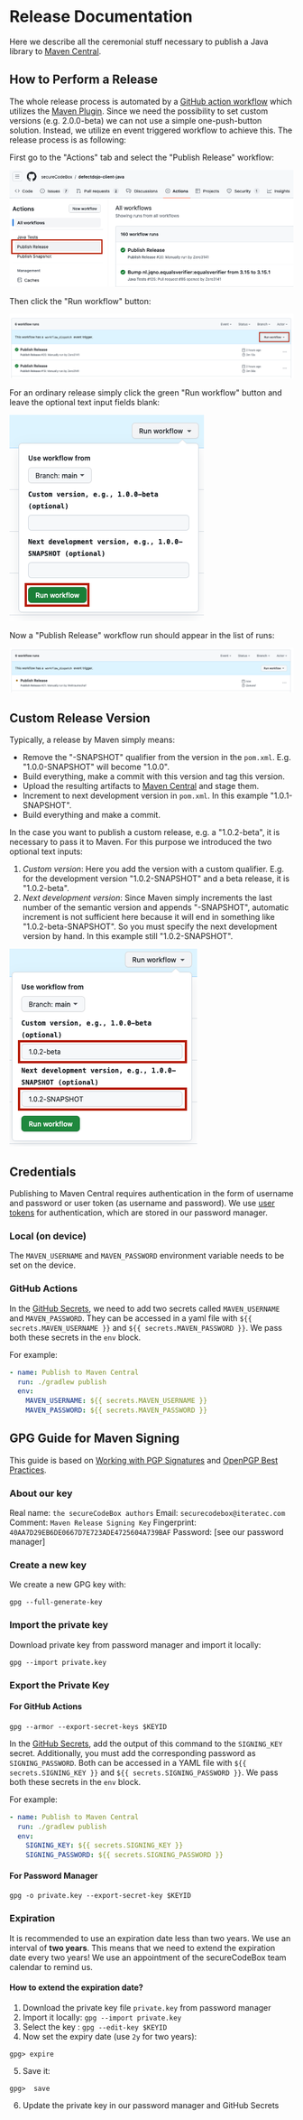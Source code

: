 # Release Documentation

Here we describe all the ceremonial stuff necessary to publish a Java library to [Maven Central](https://central.sonatype.com/).

## How to Perform a Release

The whole release process is automated by a [GitHub action workflow](https://github.com/secureCodeBox/defectdojo-client-java/actions) which utilizes the [Maven Plugin](https://central.sonatype.org/publish/publish-portal-maven/). Since we need the possibility to set custom versions (e.g. 2.0.0-beta) we can not use a simple one-push-button solution. Instead, we utilize en event triggered workflow to achieve this. The release process is as following:  

First go to the "Actions" tab and select the "Publish Release" workflow:

![](release_01_select-workflow.png)

Then click the "Run workflow" button:

![](release_02_run-workflow.png)

For an ordinary release simply click the green "Run workflow" button and leave the optional text input fields blank:

![](release_03_trigger-workflow.png)

Now a "Publish Release" workflow run should appear in the list of runs:

![](release_04_running-workflow.png)

## Custom Release Version

Typically, a release by Maven simply means:

- Remove the "-SNAPSHOT" qualifier from the version in the `pom.xml`. E.g. "1.0.0-SNAPSHOT" will become "1.0.0".
- Build everything, make a commit with this version and tag this version.
- Upload the resulting artifacts to [Maven Central](https://central.sonatype.com/) and stage them.
- Increment to next development version in `pom.xml`. In this example "1.0.1-SNAPSHOT".
- Build everything and make a commit.

In the case you want to publish a custom release, e.g. a "1.0.2-beta", it is necessary to pass it to Maven. For this purpose we introduced the two optional text inputs:

1. _Custom version_: Here you add the version with a custom qualifier. E.g. for the development version "1.0.2-SNAPSHOT" and a beta release, it is "1.0.2-beta".
2. _Next development version_: Since Maven simply increments the last number of the semantic version and appends "-SNAPSHOT", automatic increment is not sufficient here because it will end in something like "1.0.2-beta-SNAPSHOT". So you must specify the next development version by hand. In this example still "1.0.2-SNAPSHOT". 

![](release_05_custom-version.png)

## Credentials

Publishing to Maven Central requires authentication in the form of username and password or user token (as username and password). We use [user tokens](https://central.sonatype.org/publish/generate-portal-token/) for authentication, which are stored in our password manager.

### Local (on device)

The `MAVEN_USERNAME` and `MAVEN_PASSWORD` environment variable needs to be set on the device.

### GitHub Actions

In the [GitHub Secrets][gh-secrets], we need to add two secrets called `MAVEN_USERNAME` and `MAVEN_PASSWORD`. They can be accessed in a yaml file with `${{ secrets.MAVEN_USERNAME }}` and `${{ secrets.MAVEN_PASSWORD }}`. We pass both these secrets in the `env` block.

For example:

```yaml
- name: Publish to Maven Central
  run: ./gradlew publish
  env:
    MAVEN_USERNAME: ${{ secrets.MAVEN_USERNAME }}
    MAVEN_PASSWORD: ${{ secrets.MAVEN_PASSWORD }}
```

## GPG Guide for Maven Signing

This guide is based on [Working with PGP Signatures][pgp-signatures] and [OpenPGP Best Practices][pgp-best-practices].

### About our key

Real name: `the secureCodeBox authors`
Email: `securecodebox@iteratec.com`
Comment: `Maven Release Signing Key`
Fingerprint: `40AA7D29EB6DE0667D7E723ADE4725604A739BAF`
Password: [see our password manager]

### Create a new key

We create a new GPG key with:

```shell
gpg --full-generate-key
```

### Import the private key

Download private key from password manager and import it locally:

```shell
gpg --import private.key
```

### Export the Private Key

#### For GitHub Actions

```shell
gpg --armor --export-secret-keys $KEYID
```

In the [GitHub Secrets][gh-secrets], add the output of this command to the `SIGNING_KEY` secret.
Additionally, you must add the corresponding password as `SIGNING_PASSWORD`. Both can be accessed in a YAML file with `${{ secrets.SIGNING_KEY }}` and `${{ secrets.SIGNING_PASSWORD }}`. We pass both these secrets in the `env` block.

For example:

```yaml
- name: Publish to Maven Central
  run: ./gradlew publish
  env:
    SIGNING_KEY: ${{ secrets.SIGNING_KEY }}
    SIGNING_PASSWORD: ${{ secrets.SIGNING_PASSWORD }}
```

#### For Password Manager

```shell
gpg -o private.key --export-secret-key $KEYID
```

### Expiration

It is recommended to use an expiration date less than two years. We use an interval of **two years**. This means that we need to extend the expiration date every two years! We use an appointment of the secureCodeBox team calendar to remind us.

#### How to extend the expiration date?

1. Download the private key file `private.key` from password manager
2. Import it locally:  `gpg --import private.key`
3. Select the key : `gpg --edit-key $KEYID`
4. Now set the expiry date (use `2y` for two years):
```shell
gpg> expire
```
5. Save it:
```shell
gpg>  save
```
6. Update the private key in our password manager and GitHub Secrets

[gh-secrets]:           https://www.theserverside.com/blog/Coffee-Talk-Java-News-Stories-and-Opinions/GitHub-Actions-Secrets-Example-Token-Tutorial
[user-token]:           https://help.sonatype.com/iqserver/managing/user-management/user-tokens
[pgp-signatures]:       https://central.sonatype.org/publish/requirements/gpg/
[pgp-best-practices]:   https://riseup.net/ru/security/message-security/openpgp/gpg-best-practices
[ossrh-jira-issue]:     https://issues.sonatype.org/browse/OSSRH-40107
[ossrh-requirements]:   https://central.sonatype.org/publish/requirements/#supply-javadoc-and-sources
